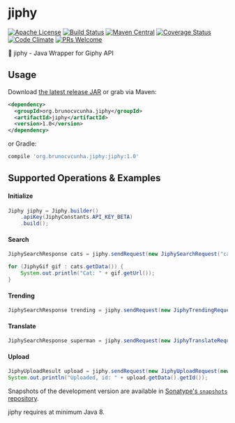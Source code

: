 jiphy
========

[![Apache License](http://img.shields.io/badge/license-ASL-blue.svg)](https://github.com/brunocvcunha/jiphy/blob/master/LICENSE)
[![Build Status](https://travis-ci.org/brunocvcunha/jiphy.svg)](https://travis-ci.org/brunocvcunha/jiphy)
[![Maven Central](https://maven-badges.herokuapp.com/maven-central/org.brunocvcunha.jiphy/jiphy/badge.svg)](https://maven-badges.herokuapp.com/maven-central/org.brunocvcunha.jiphy/jiphy)
[![Coverage Status](https://coveralls.io/repos/github/brunocvcunha/jiphy/badge.svg?branch=master)](https://coveralls.io/github/brunocvcunha/jiphy?branch=master) 
[![Code Climate](https://codeclimate.com/github/brunocvcunha/jiphy/badges/gpa.svg)](https://codeclimate.com/github/brunocvcunha/jiphy)
[![PRs Welcome](https://img.shields.io/badge/PRs-welcome-brightgreen.svg)](http://makeapullrequest.com)

:movie_camera: jiphy - Java Wrapper for Giphy API


Usage
--------

Download [the latest release JAR][1] or grab via Maven:
```xml
<dependency>
  <groupId>org.brunocvcunha.jiphy</groupId>
  <artifactId>jiphy</artifactId>
  <version>1.0</version>
</dependency>
```
or Gradle:
```groovy
compile 'org.brunocvcunha.jiphy:jiphy:1.0'
```



Supported Operations & Examples
--------

#### Initialize

```java
Jiphy jiphy = Jiphy.builder()
    .apiKey(JiphyConstants.API_KEY_BETA)
    .build();
```

#### Search

```java
JiphySearchResponse cats = jiphy.sendRequest(new JiphySearchRequest("cats"));

for (JiphyGif gif : cats.getData()) {
    System.out.println("Cat: " + gif.getUrl());
}
```

#### Trending

```java
JiphySearchResponse trending = jiphy.sendRequest(new JiphyTrendingRequest());
```


#### Translate

```java
JiphySearchResponse superman = jiphy.sendRequest(new JiphyTranslateRequest("superman"));
```

#### Upload

```java
JiphyUploadResult upload = jiphy.sendRequest(new JiphyUploadRequest(new File("/path/to/cats.gif")));
System.out.println("Uploaded, id: " + upload.getData().getId());
```



Snapshots of the development version are available in [Sonatype's `snapshots` repository][snap].

jiphy requires at minimum Java 8.


 [1]: https://search.maven.org/remote_content?g=org.brunocvcunha.jiphy&a=jiphy&v=LATEST
 [snap]: https://oss.sonatype.org/content/repositories/snapshots/
